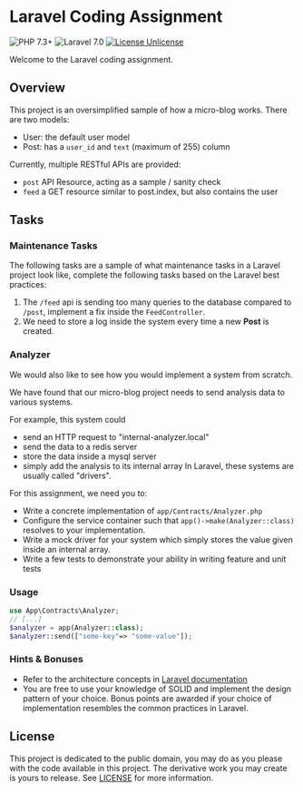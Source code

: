 # Laravel Coding Assignment
![PHP 7.3+](https://img.shields.io/badge/PHP-7.3%2B-informational?style=flat-square)
![Laravel 7.0](https://img.shields.io/badge/Laravel-7.0%2B-informational?style=flat-square)
[![License Unlicense](https://img.shields.io/badge/License-The%20Unlicense-informational?style=flat-square)](LICENSE)

Welcome to the Laravel coding assignment. 
## Overview
This project is an oversimplified sample of how a micro-blog works.
There are two models:
- User: the default user model
- Post: has a `user_id` and `text` (maximum of 255) column

Currently, multiple RESTful APIs are provided:
- `post` API Resource, acting as a sample / sanity check
- `feed` a GET resource similar to post.index, but also contains the user


## Tasks
### Maintenance Tasks
The following tasks are a sample of what maintenance tasks in a Laravel project look like, complete the following tasks based on the Laravel best practices:

1. The `/feed` api is sending too many queries to the database compared to `/post`, implement a fix inside the `FeedController`.
2. We need to store a log inside the system every time a new **Post** is created.

### Analyzer
We would also like to see how you would implement a system from scratch.

We have found that our micro-blog project needs to send analysis data to various systems.

For example, this system could
- send an HTTP request to "internal-analyzer.local"
- send the data to a redis server
- store the data inside a mysql server
- simply add the analysis to its internal array 
In Laravel, these systems are usually called "drivers". 

For this assignment, we need you to:
- Write a concrete implementation of `app/Contracts/Analyzer.php`
- Configure the service container such that `app()->make(Analyzer::class)` resolves to your implementation.
- Write a mock driver for your system which simply stores the value given inside an internal array.
- Write a few tests to demonstrate your ability in writing feature and unit tests

### Usage
```php
use App\Contracts\Analyzer;
// [...]
$analyzer = app(Analyzer::class);
$analyzer::send(["some-key"=> "some-value"]);
```

### Hints & Bonuses
- Refer to the architecture concepts in [Laravel documentation](https://laravel.com/docs/7.x/)
- You are free to use your knowledge of SOLID and implement the design pattern of your choice. Bonus points are awarded if your choice of implementation resembles the common practices in Laravel.

## License
This project is dedicated to the public domain, you may do as you please with the code available in this project. The derivative work you may create is yours to release. See [LICENSE](LICENSE) for more information.